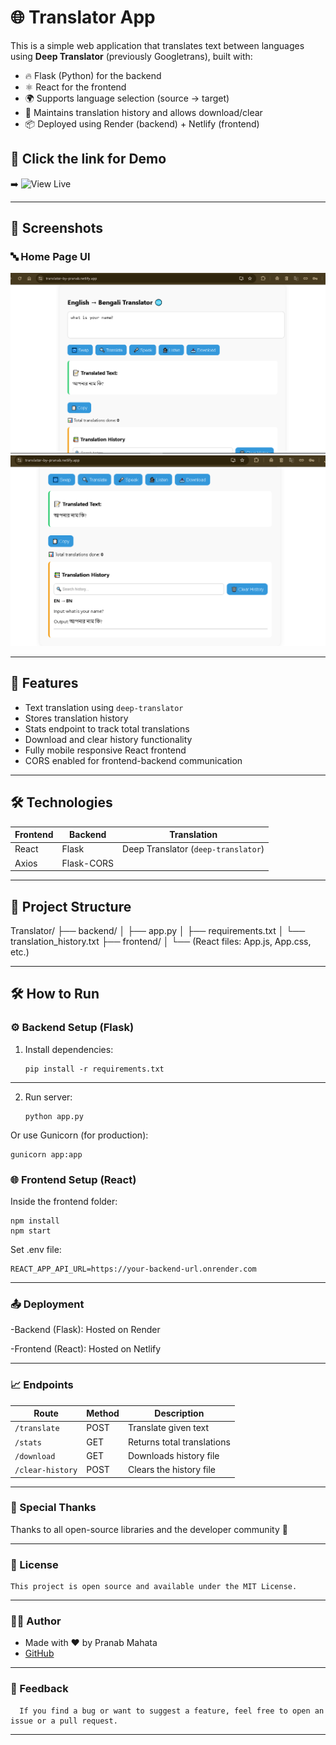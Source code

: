 # 🌐 Translator App

This is a simple web application that translates text between languages using **Deep Translator** (previously Googletrans), built with:


- 🔥 Flask (Python) for the backend
- ⚛️ React for the frontend
- 🌍 Supports language selection (source → target)
- 📁 Maintains translation history and allows download/clear
- 📦 Deployed using Render (backend) + Netlify (frontend)

## 🔗 Click the link for Demo

➡️ ![View Live](translator-by-pranab.netlify.app)

---

## 📸 Screenshots
### 🔤 Home Page UI

![Home Page](./assets/translator.png)
![Screenshot](./assets/translator2.png)

---

## 🚀 Features

- Text translation using `deep-translator`
- Stores translation history
- Stats endpoint to track total translations
- Download and clear history functionality
- Fully mobile responsive React frontend
- CORS enabled for frontend-backend communication
  
---

## 🛠 Technologies

| Frontend | Backend  | Translation |
|----------|----------|-------------|
| React    | Flask    | Deep Translator (`deep-translator`) |
| Axios    | Flask-CORS |             |

---

## 📁  Project Structure

Translator/
├── backend/
│ ├── app.py
│ ├── requirements.txt
│ └── translation_history.txt
├── frontend/
│ └── (React files: App.js, App.css, etc.)

---

## 🛠️ How to Run

### ⚙️ Backend Setup (Flask)

1. Install dependencies:

       pip install -r requirements.txt
---

2. Run server:
   
       python app.py
   
Or use Gunicorn (for production):

    gunicorn app:app

### 🌐 Frontend Setup (React)
Inside the frontend folder:

    npm install
    npm start
Set .env file:

    REACT_APP_API_URL=https://your-backend-url.onrender.com

---

### 📤 Deployment

-Backend (Flask): Hosted on Render

-Frontend (React): Hosted on Netlify

---

### 📈 Endpoints

| Route            | Method | Description                |
| ---------------- | ------ | -------------------------- |
| `/translate`     | POST   | Translate given text       |
| `/stats`         | GET    | Returns total translations |
| `/download`      | GET    | Downloads history file     |
| `/clear-history` | POST   | Clears the history file    |

---

### 🙏 Special Thanks
Thanks to all open-source libraries and the developer community 💛

---

### 📜 License

    This project is open source and available under the MIT License.

---

### 👨‍💻 Author

- Made with ❤️ by Pranab Mahata
- [GitHub](https://github.com/rnccsstudent)

---

### 💬 Feedback

      If you find a bug or want to suggest a feature, feel free to open an issue or a pull request.

---
